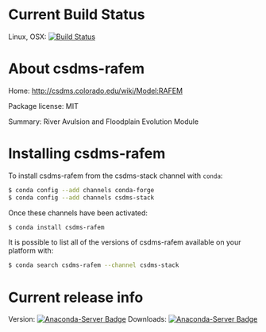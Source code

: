 




# Current Build Status

Linux, OSX: [![Build Status](https://travis-ci.org/csdms-stack/csdms-rafem-recipe.svg?branch=master)](https://travis-ci.org/csdms-stack/csdms-rafem-recipe)

# About csdms-rafem

Home: http://csdms.colorado.edu/wiki/Model:RAFEM

Package license: MIT

Summary: River Avulsion and Floodplain Evolution Module

# Installing csdms-rafem

To install csdms-rafem from the csdms-stack channel with `conda`:

```bash
$ conda config --add channels conda-forge
$ conda config --add channels csdms-stack
```

Once these channels have been activated:

```bash
$ conda install csdms-rafem
```

It is possible to list all of the versions of csdms-rafem available on your
platform with:

```bash
$ conda search csdms-rafem --channel csdms-stack
```

# Current release info

Version: [![Anaconda-Server Badge](https://anaconda.org/csdms-stack/csdms-rafem/badges/version.svg)](https://anaconda.org/csdms-stack/csdms-rafem)
Downloads: [![Anaconda-Server Badge](https://anaconda.org/csdms-stack/csdms-rafem/badges/downloads.svg)](https://anaconda.org/csdms-stack/csdms-rafem)